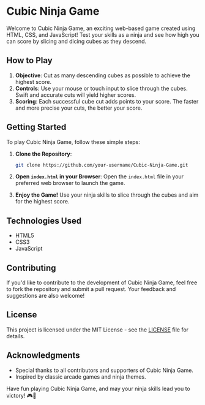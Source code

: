 # Cubic Ninja Game

Welcome to Cubic Ninja Game, an exciting web-based game created using HTML, CSS, and JavaScript! Test your skills as a ninja and see how high you can score by slicing and dicing cubes as they descend.

## How to Play

1. **Objective**: Cut as many descending cubes as possible to achieve the highest score.
2. **Controls**: Use your mouse or touch input to slice through the cubes. Swift and accurate cuts will yield higher scores.
3. **Scoring**: Each successful cube cut adds points to your score. The faster and more precise your cuts, the better your score.

## Getting Started

To play Cubic Ninja Game, follow these simple steps:

1. **Clone the Repository**:
   ```bash
   git clone https://github.com/your-username/Cubic-Ninja-Game.git
   ```

2. **Open `index.html` in your Browser**:
   Open the `index.html` file in your preferred web browser to launch the game.

3. **Enjoy the Game!**
   Use your ninja skills to slice through the cubes and aim for the highest score.

## Technologies Used

- HTML5
- CSS3
- JavaScript

## Contributing

If you'd like to contribute to the development of Cubic Ninja Game, feel free to fork the repository and submit a pull request. Your feedback and suggestions are also welcome!

## License

This project is licensed under the MIT License - see the [LICENSE](LICENSE) file for details.

## Acknowledgments

- Special thanks to all contributors and supporters of Cubic Ninja Game.
- Inspired by classic arcade games and ninja themes.

Have fun playing Cubic Ninja Game, and may your ninja skills lead you to victory! 🎮🥷
